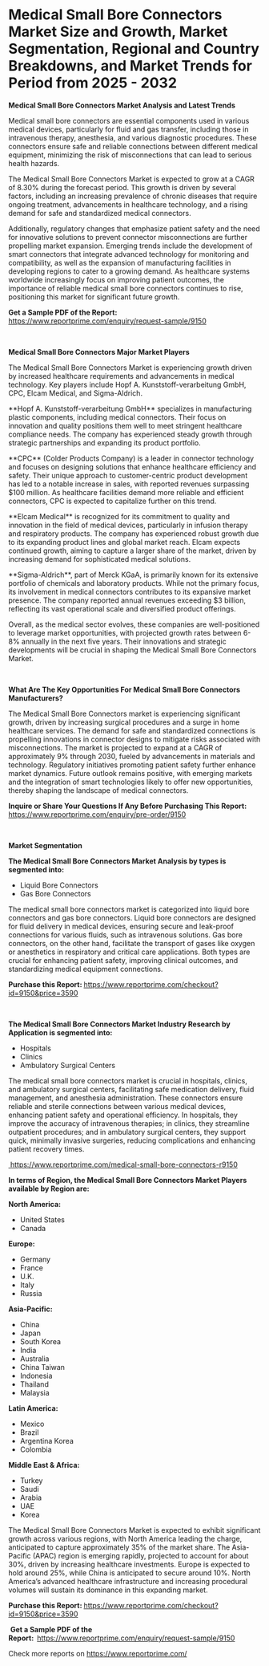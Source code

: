 <p><h1>Medical Small Bore Connectors Market Size and Growth, Market Segmentation, Regional and Country Breakdowns, and Market Trends for Period from 2025 -  2032</h1></p><p><strong>Medical Small Bore Connectors Market Analysis and Latest Trends</strong></p>
<p><p>Medical small bore connectors are essential components used in various medical devices, particularly for fluid and gas transfer, including those in intravenous therapy, anesthesia, and various diagnostic procedures. These connectors ensure safe and reliable connections between different medical equipment, minimizing the risk of misconnections that can lead to serious health hazards. </p><p>The Medical Small Bore Connectors Market is expected to grow at a CAGR of 8.30% during the forecast period. This growth is driven by several factors, including an increasing prevalence of chronic diseases that require ongoing treatment, advancements in healthcare technology, and a rising demand for safe and standardized medical connectors. </p><p>Additionally, regulatory changes that emphasize patient safety and the need for innovative solutions to prevent connector misconnections are further propelling market expansion. Emerging trends include the development of smart connectors that integrate advanced technology for monitoring and compatibility, as well as the expansion of manufacturing facilities in developing regions to cater to a growing demand. As healthcare systems worldwide increasingly focus on improving patient outcomes, the importance of reliable medical small bore connectors continues to rise, positioning this market for significant future growth.</p></p>
<p><strong>Get a Sample PDF of the Report:&nbsp;</strong> <a href="https://www.reportprime.com/enquiry/request-sample/9150?utm_campaign=3535&utm_medium=2&utm_source=Github&utm_content=ia&utm_term=20032025&utm_id=medical-small-bore-connectors">https://www.reportprime.com/enquiry/request-sample/9150</a></p>
<p>&nbsp;</p>
<p><strong>Medical Small Bore Connectors Major Market Players</strong></p>
<p><p>The Medical Small Bore Connectors Market is experiencing growth driven by increased healthcare requirements and advancements in medical technology. Key players include Hopf A. Kunststoff-verarbeitung GmbH, CPC, Elcam Medical, and Sigma-Aldrich.</p><p>**Hopf A. Kunststoff-verarbeitung GmbH** specializes in manufacturing plastic components, including medical connectors. Their focus on innovation and quality positions them well to meet stringent healthcare compliance needs. The company has experienced steady growth through strategic partnerships and expanding its product portfolio.</p><p>**CPC** (Colder Products Company) is a leader in connector technology and focuses on designing solutions that enhance healthcare efficiency and safety. Their unique approach to customer-centric product development has led to a notable increase in sales, with reported revenues surpassing $100 million. As healthcare facilities demand more reliable and efficient connectors, CPC is expected to capitalize further on this trend.</p><p>**Elcam Medical** is recognized for its commitment to quality and innovation in the field of medical devices, particularly in infusion therapy and respiratory products. The company has experienced robust growth due to its expanding product lines and global market reach. Elcam expects continued growth, aiming to capture a larger share of the market, driven by increasing demand for sophisticated medical solutions.</p><p>**Sigma-Aldrich**, part of Merck KGaA, is primarily known for its extensive portfolio of chemicals and laboratory products. While not the primary focus, its involvement in medical connectors contributes to its expansive market presence. The company reported annual revenues exceeding $3 billion, reflecting its vast operational scale and diversified product offerings.</p><p>Overall, as the medical sector evolves, these companies are well-positioned to leverage market opportunities, with projected growth rates between 6-8% annually in the next five years. Their innovations and strategic developments will be crucial in shaping the Medical Small Bore Connectors Market.</p></p>
<p>&nbsp;</p>
<p><strong>What Are The Key Opportunities For Medical Small Bore Connectors Manufacturers?</strong></p>
<p><p>The Medical Small Bore Connectors market is experiencing significant growth, driven by increasing surgical procedures and a surge in home healthcare services. The demand for safe and standardized connections is propelling innovations in connector designs to mitigate risks associated with misconnections. The market is projected to expand at a CAGR of approximately 9% through 2030, fueled by advancements in materials and technology. Regulatory initiatives promoting patient safety further enhance market dynamics. Future outlook remains positive, with emerging markets and the integration of smart technologies likely to offer new opportunities, thereby shaping the landscape of medical connectors.</p></p>
<p><strong>Inquire or Share Your Questions If Any Before Purchasing This Report:</strong> <a href="https://www.reportprime.com/enquiry/pre-order/9150?utm_campaign=3535&utm_medium=2&utm_source=Github&utm_content=ia&utm_term=20032025&utm_id=medical-small-bore-connectors">https://www.reportprime.com/enquiry/pre-order/9150</a></p>
<p>&nbsp;</p>
<p><strong>Market Segmentation</strong></p>
<p><strong>The Medical Small Bore Connectors Market Analysis by types is segmented into:</strong></p>
<p><ul><li>Liquid Bore Connectors</li><li>Gas Bore Connectors</li></ul></p>
<p><p>The medical small bore connectors market is categorized into liquid bore connectors and gas bore connectors. Liquid bore connectors are designed for fluid delivery in medical devices, ensuring secure and leak-proof connections for various fluids, such as intravenous solutions. Gas bore connectors, on the other hand, facilitate the transport of gases like oxygen or anesthetics in respiratory and critical care applications. Both types are crucial for enhancing patient safety, improving clinical outcomes, and standardizing medical equipment connections.</p></p>
<p><strong>Purchase this Report:&nbsp;</strong><a href="https://www.reportprime.com/checkout?id=9150&price=3590&utm_campaign=3535&utm_medium=2&utm_source=Github&utm_content=ia&utm_term=20032025&utm_id=medical-small-bore-connectors">https://www.reportprime.com/checkout?id=9150&price=3590</a></p>
<p>&nbsp;</p>
<p><strong>The Medical Small Bore Connectors Market Industry Research by Application is segmented into:</strong></p>
<p><ul><li>Hospitals</li><li>Clinics</li><li>Ambulatory Surgical Centers</li></ul></p>
<p><p>The medical small bore connectors market is crucial in hospitals, clinics, and ambulatory surgical centers, facilitating safe medication delivery, fluid management, and anesthesia administration. These connectors ensure reliable and sterile connections between various medical devices, enhancing patient safety and operational efficiency. In hospitals, they improve the accuracy of intravenous therapies; in clinics, they streamline outpatient procedures; and in ambulatory surgical centers, they support quick, minimally invasive surgeries, reducing complications and enhancing patient recovery times.</p></p>
<p><a href="https://www.reportprime.com/medical-small-bore-connectors-r9150?utm_campaign=3535&utm_medium=2&utm_source=Github&utm_content=ia&utm_term=20032025&utm_id=medical-small-bore-connectors">&nbsp;https://www.reportprime.com/medical-small-bore-connectors-r9150</a></p>
<p><strong>In terms of Region, the Medical Small Bore Connectors Market Players available by Region are:</strong></p>
<p>
    <p> <strong> North America: </strong>
        <ul>
            <li>United States</li>
            <li>Canada</li>
        </ul>
        </p> 
    <p> <strong> Europe: </strong>
        <ul>
            <li>Germany</li>
            <li>France</li>
            <li>U.K.</li>
            <li>Italy</li>
            <li>Russia</li>
        </ul>
        </p> 
    <p> <strong> Asia-Pacific: </strong>
        <ul>
            <li>China</li>
            <li>Japan</li>
            <li>South Korea</li>
            <li>India</li>
            <li>Australia</li>
            <li>China Taiwan</li>
            <li>Indonesia</li>
            <li>Thailand</li>
            <li>Malaysia</li>
        </ul>
        </p> 
    <p> <strong> Latin America: </strong>
        <ul>
            <li>Mexico</li>
            <li>Brazil</li>
            <li>Argentina Korea</li>
            <li>Colombia</li>
        </ul>
        </p> 
    <p> <strong> Middle East & Africa: </strong>
        <ul>
            <li>Turkey</li>
            <li>Saudi</li>
            <li>Arabia</li>
            <li>UAE</li>
            <li>Korea</li>
        </ul>
    </p>
    </p>
<p><p>The Medical Small Bore Connectors Market is expected to exhibit significant growth across various regions, with North America leading the charge, anticipated to capture approximately 35% of the market share. The Asia-Pacific (APAC) region is emerging rapidly, projected to account for about 30%, driven by increasing healthcare investments. Europe is expected to hold around 25%, while China is anticipated to secure around 10%. North America’s advanced healthcare infrastructure and increasing procedural volumes will sustain its dominance in this expanding market.</p></p>
<p><strong>Purchase this Report: </strong><a href="https://www.reportprime.com/checkout?id=9150&price=3590&utm_campaign=3535&utm_medium=2&utm_source=Github&utm_content=ia&utm_term=20032025&utm_id=medical-small-bore-connectors">https://www.reportprime.com/checkout?id=9150&price=3590</a></p>
<p>&nbsp;<strong>Get a Sample PDF of the Report:&nbsp;&nbsp;</strong><a href="https://www.reportprime.com/enquiry/request-sample/9150?utm_campaign=3535&utm_medium=2&utm_source=Github&utm_content=ia&utm_term=20032025&utm_id=medical-small-bore-connectors">https://www.reportprime.com/enquiry/request-sample/9150</a></p>
<p><strong></strong></p>
<p>Check more reports on <a href="https://www.reportprime.com/?utm_campaign=3535&utm_medium=2&utm_source=Github&utm_content=ia&utm_term=20032025&utm_id=medical-small-bore-connectors">https://www.reportprime.com/</a></p>